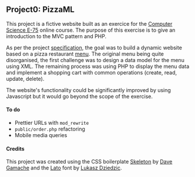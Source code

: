 ## Project0: PizzaML

This project is a fictive website built as an exercice for the [Computer Science E-75](http://cs75.tv) online course. The purpose of this
exercise is to give an introduction to the MVC pattern and PHP.

As per the project [specification](http://cdn.cs75.net/2012/summer/projects/0/project0.pdf), the goal was to build a dynamic
website based on a pizza restaurant [menu](http://cdn.cs75.net/2012/summer/projects/0/menu.pdf). The original menu being quite disorganised,
the first challenge was to design a data model for the menu using XML. The remaining process was using PHP to display the menu data
and implement a shopping cart with common operations (create, read, update, delete).

The website's functionality could be significantly improved by using Javascript but it would go beyond the scope of the exercise.

#### To do
- Prettier URLs with `mod_rewrite`
- `public/order.php` refactoring
- Mobile media queries

#### Credits
This project was created using the CSS boilerplate [Skeleton](http://getskeleton.com) by [Dave Gamache](https://twitter.com/dhg) and
the [Lato](https://www.google.com/fonts/specimen/Lato) font by [Lukasz Dziedzic](http://http://www.lukaszdziedzic.eu).
